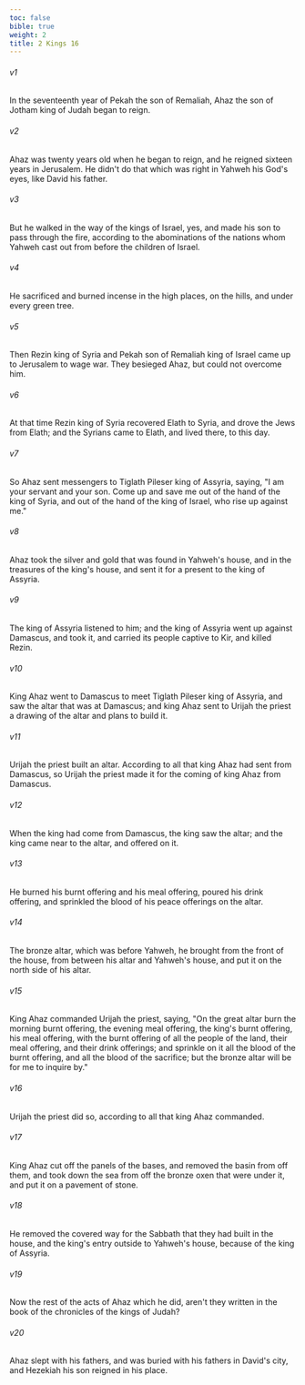 ```yaml
---
toc: false
bible: true
weight: 2
title: 2 Kings 16
---
```




###### v1 
In the seventeenth year of Pekah the son of Remaliah, Ahaz the son of Jotham king of Judah began to reign. 

###### v2 
Ahaz was twenty years old when he began to reign, and he reigned sixteen years in Jerusalem. He didn't do that which was right in Yahweh his God's eyes, like David his father. 

###### v3 
But he walked in the way of the kings of Israel, yes, and made his son to pass through the fire, according to the abominations of the nations whom Yahweh cast out from before the children of Israel. 

###### v4 
He sacrificed and burned incense in the high places, on the hills, and under every green tree. 

###### v5 
Then Rezin king of Syria and Pekah son of Remaliah king of Israel came up to Jerusalem to wage war. They besieged Ahaz, but could not overcome him. 

###### v6 
At that time Rezin king of Syria recovered Elath to Syria, and drove the Jews from Elath; and the Syrians came to Elath, and lived there, to this day. 

###### v7 
So Ahaz sent messengers to Tiglath Pileser king of Assyria, saying, "I am your servant and your son. Come up and save me out of the hand of the king of Syria, and out of the hand of the king of Israel, who rise up against me." 

###### v8 
Ahaz took the silver and gold that was found in Yahweh's house, and in the treasures of the king's house, and sent it for a present to the king of Assyria. 

###### v9 
The king of Assyria listened to him; and the king of Assyria went up against Damascus, and took it, and carried its people captive to Kir, and killed Rezin. 

###### v10 
King Ahaz went to Damascus to meet Tiglath Pileser king of Assyria, and saw the altar that was at Damascus; and king Ahaz sent to Urijah the priest a drawing of the altar and plans to build it. 

###### v11 
Urijah the priest built an altar. According to all that king Ahaz had sent from Damascus, so Urijah the priest made it for the coming of king Ahaz from Damascus. 

###### v12 
When the king had come from Damascus, the king saw the altar; and the king came near to the altar, and offered on it. 

###### v13 
He burned his burnt offering and his meal offering, poured his drink offering, and sprinkled the blood of his peace offerings on the altar. 

###### v14 
The bronze altar, which was before Yahweh, he brought from the front of the house, from between his altar and Yahweh's house, and put it on the north side of his altar. 

###### v15 
King Ahaz commanded Urijah the priest, saying, "On the great altar burn the morning burnt offering, the evening meal offering, the king's burnt offering, his meal offering, with the burnt offering of all the people of the land, their meal offering, and their drink offerings; and sprinkle on it all the blood of the burnt offering, and all the blood of the sacrifice; but the bronze altar will be for me to inquire by." 

###### v16 
Urijah the priest did so, according to all that king Ahaz commanded. 

###### v17 
King Ahaz cut off the panels of the bases, and removed the basin from off them, and took down the sea from off the bronze oxen that were under it, and put it on a pavement of stone. 

###### v18 
He removed the covered way for the Sabbath that they had built in the house, and the king's entry outside to Yahweh's house, because of the king of Assyria. 

###### v19 
Now the rest of the acts of Ahaz which he did, aren't they written in the book of the chronicles of the kings of Judah? 

###### v20 
Ahaz slept with his fathers, and was buried with his fathers in David's city, and Hezekiah his son reigned in his place.
